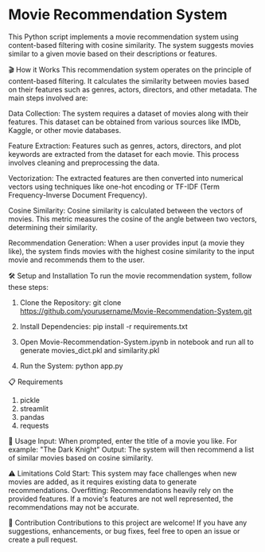 # Movie Recommendation System

This Python script implements a movie recommendation system using content-based filtering with cosine similarity. The system suggests movies similar to a given movie based on their descriptions or features.

🎬 How it Works
This recommendation system operates on the principle of content-based filtering. It calculates the similarity between movies based on their features such as genres, actors, directors, and other metadata. The main steps involved are:

Data Collection: The system requires a dataset of movies along with their features. This dataset can be obtained from various sources like IMDb, Kaggle, or other movie databases.

Feature Extraction: Features such as genres, actors, directors, and plot keywords are extracted from the dataset for each movie. This process involves cleaning and preprocessing the data.

Vectorization: The extracted features are then converted into numerical vectors using techniques like one-hot encoding or TF-IDF (Term Frequency-Inverse Document Frequency).

Cosine Similarity: Cosine similarity is calculated between the vectors of movies. This metric measures the cosine of the angle between two vectors, determining their similarity.

Recommendation Generation: When a user provides input (a movie they like), the system finds movies with the highest cosine similarity to the input movie and recommends them to the user.

🛠️ Setup and Installation
To run the movie recommendation system, follow these steps:

1. Clone the Repository: git clone https://github.com/yourusername/Movie-Recommendation-System.git

2. Install Dependencies: pip install -r requirements.txt

3. Open Movie-Recommendation-System.ipynb in notebook and run all to generate movies_dict.pkl and similarity.pkl

4. Run the System: python app.py

📋 Requirements

1. pickle
2. streamlit
3. pandas
4. requests

🚀 Usage
Input: When prompted, enter the title of a movie you like.
For example: "The Dark Knight"
Output: The system will then recommend a list of similar movies based on cosine similarity.

⚠️ Limitations
Cold Start: This system may face challenges when new movies are added, as it requires existing data to generate recommendations.
Overfitting: Recommendations heavily rely on the provided features. If a movie's features are not well represented, the recommendations may not be accurate.

🤝 Contribution
Contributions to this project are welcome! If you have any suggestions, enhancements, or bug fixes, feel free to open an issue or create a pull request.
